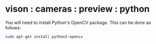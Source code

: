 # vison : cameras : preview : python

You will need to install Python's OpenCV package. This can be done as follows:

```bash
sudo apt-get install python3-opencv
```
